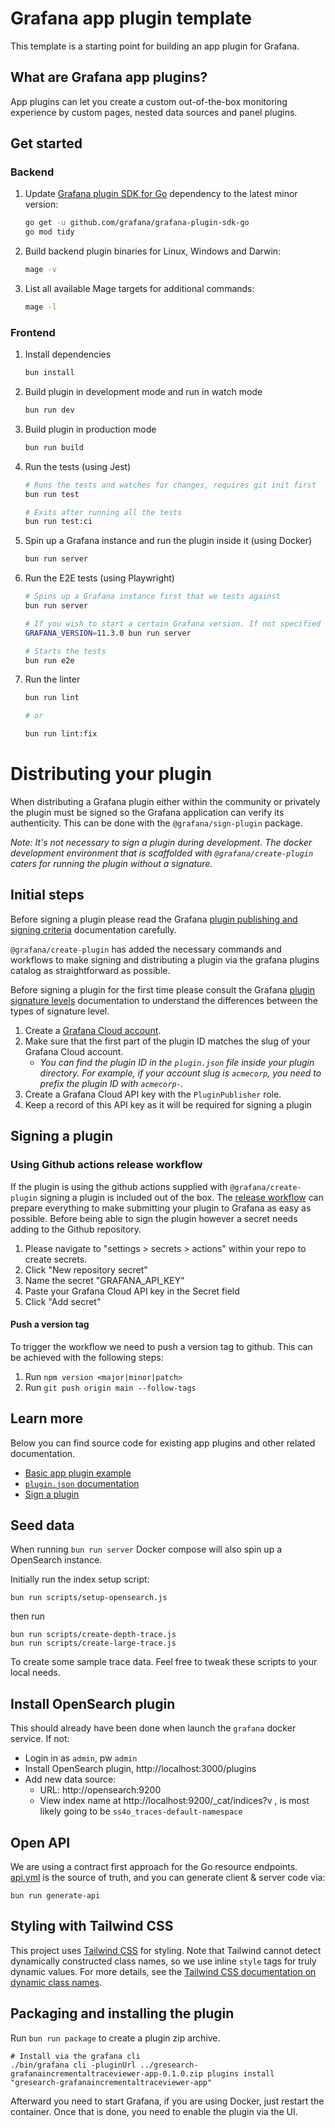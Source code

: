 # Grafana app plugin template

This template is a starting point for building an app plugin for Grafana.

## What are Grafana app plugins?

App plugins can let you create a custom out-of-the-box monitoring experience by custom pages, nested data sources and panel plugins.

## Get started

### Backend

1. Update [Grafana plugin SDK for Go](https://grafana.com/developers/plugin-tools/key-concepts/backend-plugins/grafana-plugin-sdk-for-go) dependency to the latest minor version:

   ```bash
   go get -u github.com/grafana/grafana-plugin-sdk-go
   go mod tidy
   ```

2. Build backend plugin binaries for Linux, Windows and Darwin:

   ```bash
   mage -v
   ```

3. List all available Mage targets for additional commands:

   ```bash
   mage -l
   ```

### Frontend

1. Install dependencies

   ```bash
   bun install
   ```

2. Build plugin in development mode and run in watch mode

   ```bash
   bun run dev
   ```

3. Build plugin in production mode

   ```bash
   bun run build
   ```

4. Run the tests (using Jest)

   ```bash
   # Runs the tests and watches for changes, requires git init first
   bun run test

   # Exits after running all the tests
   bun run test:ci
   ```

5. Spin up a Grafana instance and run the plugin inside it (using Docker)

   ```bash
   bun run server
   ```

6. Run the E2E tests (using Playwright)

   ```bash
   # Spins up a Grafana instance first that we tests against
   bun run server

   # If you wish to start a certain Grafana version. If not specified will use latest by default
   GRAFANA_VERSION=11.3.0 bun run server

   # Starts the tests
   bun run e2e
   ```

7. Run the linter

   ```bash
   bun run lint

   # or

   bun run lint:fix
   ```

# Distributing your plugin

When distributing a Grafana plugin either within the community or privately the plugin must be signed so the Grafana application can verify its authenticity. This can be done with the `@grafana/sign-plugin` package.

_Note: It's not necessary to sign a plugin during development. The docker development environment that is scaffolded with `@grafana/create-plugin` caters for running the plugin without a signature._

## Initial steps

Before signing a plugin please read the Grafana [plugin publishing and signing criteria](https://grafana.com/legal/plugins/#plugin-publishing-and-signing-criteria) documentation carefully.

`@grafana/create-plugin` has added the necessary commands and workflows to make signing and distributing a plugin via the grafana plugins catalog as straightforward as possible.

Before signing a plugin for the first time please consult the Grafana [plugin signature levels](https://grafana.com/legal/plugins/#what-are-the-different-classifications-of-plugins) documentation to understand the differences between the types of signature level.

1. Create a [Grafana Cloud account](https://grafana.com/signup).
2. Make sure that the first part of the plugin ID matches the slug of your Grafana Cloud account.
   - _You can find the plugin ID in the `plugin.json` file inside your plugin directory. For example, if your account slug is `acmecorp`, you need to prefix the plugin ID with `acmecorp-`._
3. Create a Grafana Cloud API key with the `PluginPublisher` role.
4. Keep a record of this API key as it will be required for signing a plugin

## Signing a plugin

### Using Github actions release workflow

If the plugin is using the github actions supplied with `@grafana/create-plugin` signing a plugin is included out of the box. The [release workflow](./.github/workflows/release.yml) can prepare everything to make submitting your plugin to Grafana as easy as possible. Before being able to sign the plugin however a secret needs adding to the Github repository.

1. Please navigate to "settings > secrets > actions" within your repo to create secrets.
2. Click "New repository secret"
3. Name the secret "GRAFANA_API_KEY"
4. Paste your Grafana Cloud API key in the Secret field
5. Click "Add secret"

#### Push a version tag

To trigger the workflow we need to push a version tag to github. This can be achieved with the following steps:

1. Run `npm version <major|minor|patch>`
2. Run `git push origin main --follow-tags`

## Learn more

Below you can find source code for existing app plugins and other related documentation.

- [Basic app plugin example](https://github.com/grafana/grafana-plugin-examples/tree/master/examples/app-basic#readme)
- [`plugin.json` documentation](https://grafana.com/developers/plugin-tools/reference/plugin-jsonplugin-json)
- [Sign a plugin](https://grafana.com/developers/plugin-tools/publish-a-plugin/sign-a-plugin)

## Seed data

When running `bun run server` Docker compose will also spin up a OpenSearch instance.

Initially run the index setup script:

```shell
bun run scripts/setup-opensearch.js
```

then run

```shell
bun run scripts/create-depth-trace.js
bun run scripts/create-large-trace.js
```

To create some sample trace data.
Feel free to tweak these scripts to your local needs.

## Install OpenSearch plugin

This should already have been done when launch the `grafana` docker service.
If not:

- Login in as `admin`, pw `admin`
- Install OpenSearch plugin, http://localhost:3000/plugins
- Add new data source:
  - URL: http://opensearch:9200
  - View index name at http://localhost:9200/\_cat/indices?v , is most likely going to be `ss4o_traces-default-namespace`

## Open API

We are using a contract first approach for the Go resource endpoints.
[api.yml](./api.yml) is the source of truth, and you can generate client & server code via:

```shell
bun run generate-api
```

## Styling with Tailwind CSS

This project uses [Tailwind CSS](https://tailwindcss.com/) for styling. Note that Tailwind cannot detect dynamically constructed class names, so we use inline `style` tags for truly dynamic values. For more details, see the [Tailwind CSS documentation on dynamic class names](https://tailwindcss.com/docs/detecting-classes-in-source-files#dynamic-class-names).

## Packaging and installing the plugin

Run `bun run package` to create a plugin zip archive.

```shell
# Install via the grafana cli
./bin/grafana cli -pluginUrl ../gresearch-grafanaincrementaltraceviewer-app-0.1.0.zip plugins install "gresearch-grafanaincrementaltraceviewer-app"
```

Afterward you need to start Grafana, if you are using Docker, just restart the container.
Once that is done, you need to enable the plugin via the UI.
